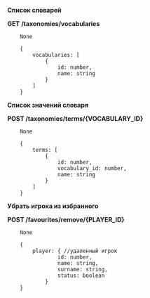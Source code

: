 **Список словарей**

**GET /taxonomies/vocabularies**
```
    None
```
```
    {
        vocabularies: [
            {
                id: number,
                name: string
            }
        ]
    }
```

**Список значений словаря**

**POST /taxonomies/terms/{VOCABULARY_ID}**
```
    None
```
```
    {
        terms: [
            {
                id: number,
                vocabulary_id: number,
                name: string
            }
        ]
    }
```

**Убрать игрока из избранного**

**POST /favourites/remove/{PLAYER_ID}**
```
    None
```
```
    {
        player: { //удаленный игрок
                id: number,
                name: string, 
                surname: string,
                status: boolean
            }
    }
```



